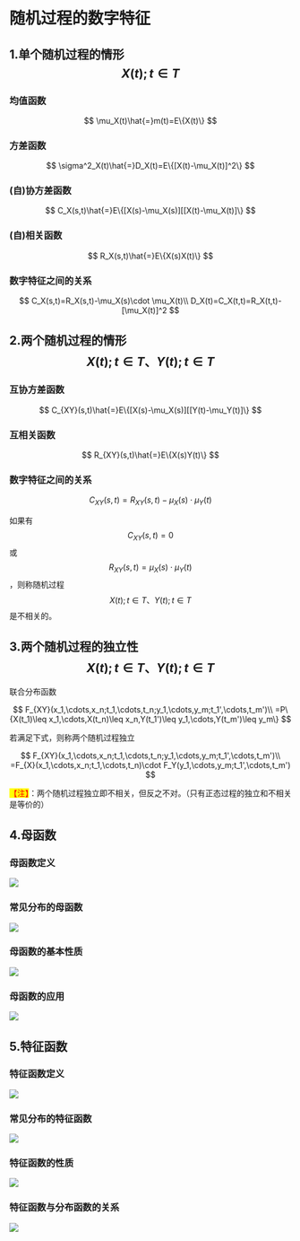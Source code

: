 # 随机过程的数字特征

## 1.单个随机过程的情形$${X(t);t\in T}$$

### 均值函数

$$
\mu_X(t)\hat{=}m(t)=E\{X(t)\}
$$

### 方差函数

$$
\sigma^2_X(t)\hat{=}D_X(t)=E\{[X(t)-\mu_X(t)]^2\}
$$

### (自)协方差函数

$$
C_X(s,t)\hat{=}E\{[X(s)-\mu_X(s)][[X(t)-\mu_X(t)]\}
$$

### (自)相关函数

$$
R_X(s,t)\hat{=}E\{X(s)X(t)\}
$$

### 数字特征之间的关系

$$
C_X(s,t)=R_X(s,t)-\mu_X(s)\cdot \mu_X(t)\\ D_X(t)=C_X(t,t)=R_X(t,t)-[\mu_X(t)]^2
$$

## 2.两个随机过程的情形$${X(t);t\in T}、{Y(t);t\in T}$$

### 互协方差函数

$$
C_{XY}(s,t)\hat{=}E\{[X(s)-\mu_X(s)][[Y(t)-\mu_Y(t)]\}
$$

### 互相关函数

$$
R_{XY}(s,t)\hat{=}E\{X(s)Y(t)\}
$$

### 数字特征之间的关系

$$
C_{XY}(s,t)=R_{XY}(s,t)-\mu_X(s)\cdot \mu_Y(t)
$$

如果有$$C_{XY}(s,t)=0$$或$$R_{XY}(s,t)=\mu_X(s)\cdot \mu_Y(t)$$，则称随机过程$${X(t);t\in T}、{Y(t);t\in T}$$是不相关的。

## 3.两个随机过程的独立性$${X(t);t\in T}、{Y(t);t\in T}$$

联合分布函数

$$
F_{XY}(x_1,\cdots,x_n;t_1,\cdots,t_n;y_1,\cdots,y_m;t_1',\cdots,t_m')\\ =P\{X(t_1)\leq x_1,\cdots,X(t_n)\leq x_n,Y(t_1')\leq y_1,\cdots,Y(t_m')\leq y_m\}
$$

若满足下式，则称两个随机过程独立

$$
F_{XY}(x_1,\cdots,x_n;t_1,\cdots,t_n;y_1,\cdots,y_m;t_1',\cdots,t_m')\\ =F_{X}(x_1,\cdots,x_n;t_1,\cdots,t_n)\cdot F_Y(y_1,\cdots,y_m;t_1',\cdots,t_m')
$$

<mark style="color:red;">【注】</mark>：两个随机过程独立即不相关，但反之不对。（只有正态过程的独立和不相关是等价的）

## 4.母函数

### 母函数定义

![](https://gitee.com/liuyh9909/note-imgs/raw/master/img/20211223143321.png)

### 常见分布的母函数

![](https://gitee.com/liuyh9909/note-imgs/raw/master/img/20211223150615.png)

### 母函数的基本性质

![](https://gitee.com/liuyh9909/note-imgs/raw/master/img/20211223151448.png)

### 母函数的应用

![](https://gitee.com/liuyh9909/note-imgs/raw/master/img/20211223152128.png)

## 5.特征函数

### 特征函数定义

![](https://gitee.com/liuyh9909/note-imgs/raw/master/img/20211223152631.png)

### 常见分布的特征函数

![](https://gitee.com/liuyh9909/note-imgs/raw/master/img/20211223152949.png)

### 特征函数的性质

![](https://gitee.com/liuyh9909/note-imgs/raw/master/img/20211223153049.png)

### 特征函数与分布函数的关系

![](https://gitee.com/liuyh9909/note-imgs/raw/master/img/20211223153207.png)
